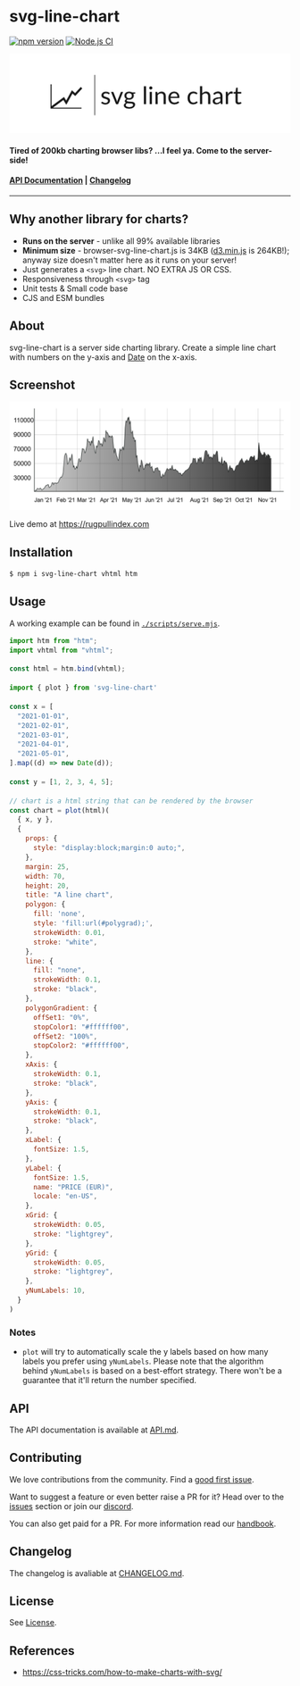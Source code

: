 # svg-line-chart

[![npm version](https://badge.fury.io/js/svg-line-chart.svg)](https://badge.fury.io/js/svg-line-chart) [![Node.js CI](https://github.com/TimDaub/svg-line-chart/actions/workflows/node.js.yml/badge.svg)](https://github.com/TimDaub/svg-line-chart/actions/workflows/node.js.yml)

![logo](./assets/logo.png)

#### Tired of 200kb charting browser libs? ...I feel ya. Come to the server-side!

#### [API Documentation](./API.md) | [Changelog](./CHANGELOG.md)

___

## Why another library for charts?

- **Runs on the server** - unlike all 99% available libraries
- **Minimum size** - browser-svg-line-chart.js is 34KB
  ([d3.min.js](https://cdnjs.cloudflare.com/ajax/libs/d3/6.6.2/d3.min.js) is
  264KB!); anyway size doesn't matter here as it runs on your server!
- Just generates a `<svg>` line chart. NO EXTRA JS OR CSS.
- Responsiveness through `<svg>` tag
- Unit tests & Small code base
- CJS and ESM bundles

## About

svg-line-chart is a server side charting library. Create a simple line chart with numbers on the y-axis and [Date](https://developer.mozilla.org/en-US/docs/Web/JavaScript/Reference/Global_Objects/Date) on the x-axis.

## Screenshot

![](./assets/screenshot.png)

Live demo at https://rugpullindex.com

## Installation

```bash
$ npm i svg-line-chart vhtml htm
```

## Usage

A working example can be found in
[`./scripts/serve.mjs`](./scripts/serve.mjs).

```js                                                        
import htm from "htm";
import vhtml from "vhtml";

const html = htm.bind(vhtml);

import { plot } from 'svg-line-chart'

const x = [
  "2021-01-01",
  "2021-02-01",
  "2021-03-01",
  "2021-04-01",
  "2021-05-01",
].map((d) => new Date(d));

const y = [1, 2, 3, 4, 5];

// chart is a html string that can be rendered by the browser
const chart = plot(html)(
  { x, y },
  {
    props: {
      style: "display:block;margin:0 auto;",
    },
    margin: 25,
    width: 70,
    height: 20,
    title: "A line chart",
    polygon: {
      fill: 'none',
      style: 'fill:url(#polygrad);',
      strokeWidth: 0.01,
      stroke: "white",
    },
    line: {
      fill: "none",
      strokeWidth: 0.1,
      stroke: "black",
    },
    polygonGradient: {
      offSet1: "0%",
      stopColor1: "#ffffff00",
      offSet2: "100%",
      stopColor2: "#ffffff00",
    },
    xAxis: {
      strokeWidth: 0.1,
      stroke: "black",
    },
    yAxis: {
      strokeWidth: 0.1,
      stroke: "black",
    },
    xLabel: {
      fontSize: 1.5,
    },
    yLabel: {
      fontSize: 1.5,
      name: "PRICE (EUR)",
      locale: "en-US",
    },
    xGrid: {
      strokeWidth: 0.05,
      stroke: "lightgrey",
    },
    yGrid: {
      strokeWidth: 0.05,
      stroke: "lightgrey",
    },
    yNumLabels: 10,
  }
)
```

### Notes

- `plot` will try to automatically scale the y labels based on how many labels
  you prefer using `yNumLabels`. Please note that the algorithm behind
  `yNumLabels` is based on a best-effort strategy. There won't be a guarantee
  that it'll return the number specified.
  
## API
The API documentation is available at [API.md](./API.md).

## Contributing
We love contributions from the community. Find a [good first issue](https://github.com/rugpullindex/svg-line-chart/issues?q=is%3Aissue+is%3Aopen+label%3A%22good+first+issue%22).

Want to suggest a feature or even better raise a PR for it? Head over to the [issues](https://github.com/rugpullindex/svg-line-chart/issues) section or join our [discord](https://discord.gg/zhawZxgKQz).

You can also get paid for a PR. For more information read our [handbook](https://github.com/rugpullindex/documents/blob/master/handbook.md).

## Changelog
The changelog is avaliable at [CHANGELOG.md](./CHANGELOG.md).

## License

See [License](./LICENSE).

## References

- https://css-tricks.com/how-to-make-charts-with-svg/
